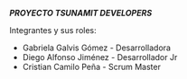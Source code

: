 ***PROYECTO TSUNAMIT DEVELOPERS*** 

Integrantes y sus roles:

* Gabriela Galvis Gómez - Desarrolladora
* Diego Alfonso Jiménez - Desarrollador Jr
* Cristian Camilo Peña - Scrum Master
